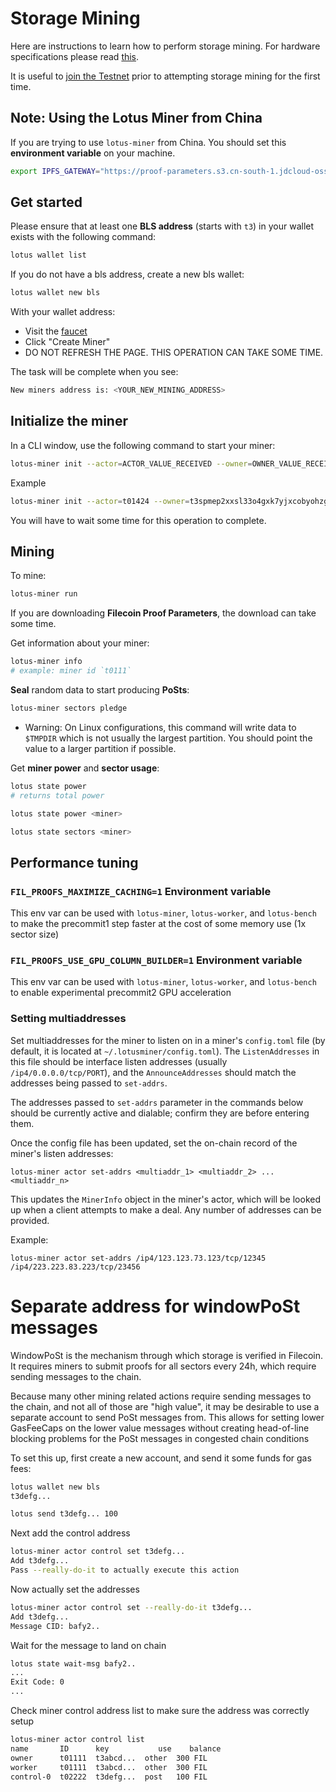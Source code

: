 # Storage Mining

Here are instructions to learn how to perform storage mining. For hardware specifications please read [this](https://lotu.sh/en+hardware-mining).

It is useful to [join the Testnet](https://lotu.sh/en+join-testnet) prior to attempting storage mining for the first time.

## Note: Using the Lotus Miner from China

If you are trying to use `lotus-miner` from China. You should set this **environment variable** on your machine.

```sh
export IPFS_GATEWAY="https://proof-parameters.s3.cn-south-1.jdcloud-oss.com/ipfs/"
```

## Get started

Please ensure that at least one **BLS address** (starts with `t3`) in your wallet exists with the following command:

```sh
lotus wallet list
```

If you do not have a bls address, create a new bls wallet:

```sh
lotus wallet new bls
```

With your wallet address:

- Visit the [faucet](http://spacerace.faucet.glif.io/)
- Click "Create Miner"
- DO NOT REFRESH THE PAGE. THIS OPERATION CAN TAKE SOME TIME.

The task will be complete when you see:

```sh
New miners address is: <YOUR_NEW_MINING_ADDRESS>
```

## Initialize the miner

In a CLI window, use the following command to start your miner:

```sh
lotus-miner init --actor=ACTOR_VALUE_RECEIVED --owner=OWNER_VALUE_RECEIVED
```

Example

```sh
lotus-miner init --actor=t01424 --owner=t3spmep2xxsl33o4gxk7yjxcobyohzgj3vejzerug25iinbznpzob6a6kexcbeix73th6vjtzfq7boakfdtd6a
```

You will have to wait some time for this operation to complete.

## Mining

To mine:

```sh
lotus-miner run
```

If you are downloading **Filecoin Proof Parameters**, the download can take some time.

Get information about your miner:

```sh
lotus-miner info
# example: miner id `t0111`
```

**Seal** random data to start producing **PoSts**:

```sh
lotus-miner sectors pledge
```

- Warning: On Linux configurations, this command will write data to `$TMPDIR` which is not usually the largest partition. You should point the value to a larger partition if possible.

Get **miner power** and **sector usage**:

```sh
lotus state power
# returns total power

lotus state power <miner>

lotus state sectors <miner>
```

## Performance tuning

### `FIL_PROOFS_MAXIMIZE_CACHING=1` Environment variable

This env var can be used with `lotus-miner`, `lotus-worker`, and `lotus-bench` to make the precommit1 step faster at the cost of some memory use (1x sector size)

### `FIL_PROOFS_USE_GPU_COLUMN_BUILDER=1` Environment variable

This env var can be used with `lotus-miner`, `lotus-worker`, and `lotus-bench` to enable experimental precommit2 GPU acceleration

### Setting multiaddresses

Set multiaddresses for the miner to listen on in a miner's `config.toml` file
(by default, it is located at `~/.lotusminer/config.toml`). The `ListenAddresses` in this file should be interface listen addresses (usually `/ip4/0.0.0.0/tcp/PORT`), and the `AnnounceAddresses` should match the addresses being passed to `set-addrs`.

The addresses passed to `set-addrs` parameter in the commands below should be currently active and dialable; confirm they are before entering them.

Once the config file has been updated, set the on-chain record of the miner's listen addresses:

```
lotus-miner actor set-addrs <multiaddr_1> <multiaddr_2> ... <multiaddr_n>
```

This updates the `MinerInfo` object in the miner's actor, which will be looked up
when a client attempts to make a deal. Any number of addresses can be provided.

Example:

```
lotus-miner actor set-addrs /ip4/123.123.73.123/tcp/12345 /ip4/223.223.83.223/tcp/23456
```

# Separate address for windowPoSt messages

WindowPoSt is the mechanism through which storage is verified in Filecoin. It requires miners to submit proofs for all sectors every 24h, which require sending messages to the chain.

Because many other mining related actions require sending messages to the chain, and not all of those are "high value", it may be desirable to use a separate account to send PoSt messages from. This allows for setting lower GasFeeCaps on the lower value messages without creating head-of-line blocking problems for the PoSt messages in congested chain conditions

To set this up, first create a new account, and send it some funds for gas fees:
```sh
lotus wallet new bls
t3defg...

lotus send t3defg... 100
```

Next add the control address
```sh
lotus-miner actor control set t3defg...
Add t3defg...
Pass --really-do-it to actually execute this action
```

Now actually set the addresses
```sh
lotus-miner actor control set --really-do-it t3defg...
Add t3defg...
Message CID: bafy2..
```

Wait for the message to land on chain
```sh
lotus state wait-msg bafy2..
...
Exit Code: 0
...
```

Check miner control address list to make sure the address was correctly setup
```sh
lotus-miner actor control list
name       ID      key           use    balance
owner      t01111  t3abcd...  other  300 FIL
worker     t01111  t3abcd...  other  300 FIL
control-0  t02222  t3defg...  post   100 FIL
```
